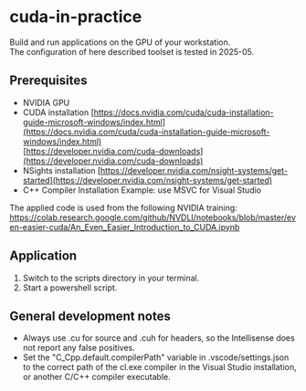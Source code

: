 # cuda-in-practice

Build and run applications on the GPU of your workstation.  
The configuration of here described toolset is tested in 2025-05.  

## Prerequisites

* NVIDIA GPU
* CUDA installation
[https://docs.nvidia.com/cuda/cuda-installation-guide-microsoft-windows/index.html](https://docs.nvidia.com/cuda/cuda-installation-guide-microsoft-windows/index.html)  
[https://developer.nvidia.com/cuda-downloads](https://developer.nvidia.com/cuda-downloads)  
* NSights installation [https://developer.nvidia.com/nsight-systems/get-started](https://developer.nvidia.com/nsight-systems/get-started)
* C++ Compiler Installation
Example: use MSVC for Visual Studio

The applied code is used from the following NVIDIA training:  
https://colab.research.google.com/github/NVDLI/notebooks/blob/master/even-easier-cuda/An_Even_Easier_Introduction_to_CUDA.ipynb  

## Application

1. Switch to the scripts directory in your terminal.
2. Start a powershell script.

## General development notes

* Always use .cu for source and .cuh for headers, so the Intellisense does not report any false positives.
* Set the "C_Cpp.default.compilerPath" variable in .vscode/settings.json to the correct path of the cl.exe compiler in the Visual Studio installation, or another C/C++ compiler executable.

